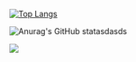 [![Top Langs](https://github-readme-stats.vercel.app/api/top-langs/?username=nothearty&layout=compact&theme=onedark&show_icons=true)](https://github.com/anuraghazra/github-readme-stats)


![Anurag's GitHub statasdasds](https://github-readme-stats.vercel.app/api?username=nothearty&show_icons=true&theme=transparent)


<picture>
<source 
  srcset="https://github-readme-stats.vercel.app/api?username=nothearty&show_icons=true&theme=dark"
  media="(prefers-color-scheme: dark)"
/>
<source
  srcset="https://github-readme-stats.vercel.app/api?username=nothearty&show_icons=true"
  media="(prefers-color-scheme: light), (prefers-color-scheme: no-preference)"
/>
<img src="https://github-readme-stats.vercel.app/api?username=nothearty&show_icons=true" />
</picture>
